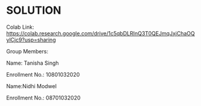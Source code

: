 # SOLUTION
Colab Link: https://colab.research.google.com/drive/1c5qbDLRInQ3T0QEJmqJxjChaOQylCjc9?usp=sharing

Group Members:

Name: Tanisha Singh

Enrollment No.: 10801032020


Name:Nidhi Modwel

Enrollment No.: 08701032020
